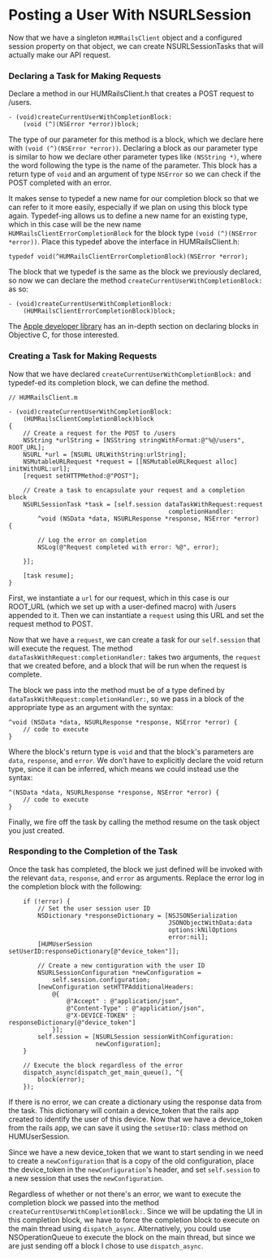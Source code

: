 # Posting a User With NSURLSession

Now that we have a singleton `HUMRailsClient` object and a configured session property on that object, we can create NSURLSessionTasks that will actually make our API request. 

### Declaring a Task for Making Requests

Declare a method in our HUMRailsClient.h that creates a POST request to /users.

	- (void)createCurrentUserWithCompletionBlock:
		(void (^)(NSError *error))block;

The type of our parameter for this method is a block, which we declare here with `(void (^)(NSError *error))`. Declaring a block as our parameter type is similar to how we declare other parameter types like `(NSString *)`, where the word following the type is the name of the parameter. This block has a return type of `void` and an argument of type `NSError` so we can check if the POST completed with an error.

It makes sense to typedef a new name for our completion block so that we can refer to it more easily, especially if we plan on using this block type again. Typedef-ing allows us to define a new name for an existing type, which in this case will be the new name `HUMRailsClientErrorCompletionBlock` for the block type `(void (^)(NSError *error))`. Place this typedef above the interface in HUMRailsClient.h:

	typedef void(^HUMRailsClientErrorCompletionBlock)(NSError *error);
	
The block that we typedef is the same as the block we previously declared, so now we can declare the method `createCurrentUserWithCompletionBlock:` as so:

	- (void)createCurrentUserWithCompletionBlock:
		(HUMRailsClientErrorCompletionBlock)block;

The [Apple developer library](https://developer.apple.com/library/ios/documentation/cocoa/Conceptual/Blocks/Articles/bxDeclaringCreating.html#//apple_ref/doc/uid/TP40007502-CH4-SW1) has an in-depth section on declaring blocks in Objective C, for those interested.

### Creating a Task for Making Requests

Now that we have declared `createCurrentUserWithCompletionBlock:` and typedef-ed its completion block, we can define the method.

	// HUMRailsClient.m
	
	- (void)createCurrentUserWithCompletionBlock:
		(HUMRailsClientCompletionBlock)block
	{
    	// Create a request for the POST to /users
    	NSString *urlString = [NSString stringWithFormat:@"%@/users", ROOT_URL];
    	NSURL *url = [NSURL URLWithString:urlString];
    	NSMutableURLRequest *request = [[NSMutableURLRequest alloc] initWithURL:url];
    	[request setHTTPMethod:@"POST"];
    	
    	// Create a task to encapsulate your request and a completion block
    	NSURLSessionTask *task = [self.session dataTaskWithRequest:request
                                             	completionHandler:
        	^void (NSData *data, NSURLResponse *response, NSError *error) {
        
        	// Log the error on completion
        	NSLog(@"Request completed with error: %@", error);
        
    	}];
    	
    	[task resume];
	}
	
First, we instantiate a `url` for our request, which in this case is our ROOT_URL (which we set up with a user-defined macro) with /users appended to it. Then we can instantiate a `request` using this URL and set the request method to POST.

Now that we have a `request`, we can create a task for our `self.session` that will execute the request. The method `dataTaskWithRequest:completionHandler:` takes two arguments, the `request` that we created before, and a block that will be run when the request is complete.

The block we pass into the method must be of a type defined by `dataTaskWithRequest:completionHandler:`, so we pass in a block of the appropriate type as an argument with the syntax:

	^void (NSData *data, NSURLResponse *response, NSError *error) { 
		// code to execute
	}

Where the block's return type is `void` and that the block's parameters are `data`, `response`, and `error`. We don't have to explicitly declare the void return type, since it can be inferred, which means we could instead use the syntax:

	^(NSData *data, NSURLResponse *response, NSError *error) { 
		// code to execute
	}

Finally, we fire off the task by calling the method resume on the task object you just created. 

### Responding to the Completion of the Task

Once the task has completed, the block we just defined will be invoked with the relevant `data`, `response`, and `error` as arguments. Replace the error log in the completion block with the following:

        if (!error) {
        	// Set the user session user ID
            NSDictionary *responseDictionary = [NSJSONSerialization
                                                JSONObjectWithData:data
                                                options:kNilOptions
                                                error:nil];
            [HUMUserSession setUserID:responseDictionary[@"device_token"]];
            
            // Create a new contiguration with the user ID
            NSURLSessionConfiguration *newConfiguration =
                self.session.configuration;
            [newConfiguration setHTTPAdditionalHeaders:
                @{
                    @"Accept" : @"application/json",
                    @"Content-Type" : @"application/json",
                    @"X-DEVICE-TOKEN" : responseDictionary[@"device_token"]
                }];
            self.session = [NSURLSession sessionWithConfiguration:
                            newConfiguration];
        }
        
        // Execute the block regardless of the error
        dispatch_async(dispatch_get_main_queue(), ^{
            block(error);
        });


If there is no error, we can create a dictionary using the response data from the task. This dictionary will contain a device_token that the rails app created to identify the user of this device. Now that we have a device_token from the rails app, we can save it using the `setUserID:` class method on HUMUserSession.

Since we have a new device_token that we want to start sending in we need to create a `newConfiguration` that is a copy of the old configuration, place the device_token in the `newConfiguration`'s header, and set `self.session` to a new session that uses the `newConfiguration`.

Regardless of whether or not there's an error, we want to execute the completion block we passed into the method `createCurrentUserWithCompletionBlock:`. Since we will be updating the UI in this completion block, we have to force the completion block to execute on the main thread using `dispatch_async`. Alternatively, you could use NSOperationQueue to execute the block on the main thread, but since we are just sending off a block I chose to use `dispatch_async`.
